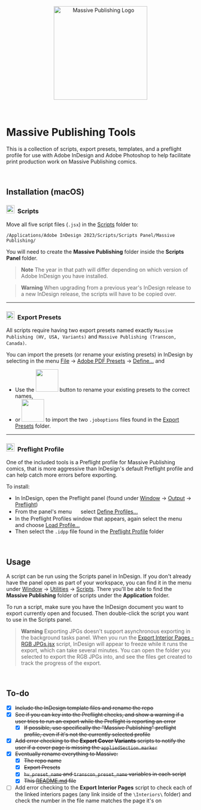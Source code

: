&nbsp;

<p align="center">
	<picture>
		<source media="(prefers-color-scheme: dark)" srcset="https://files.rb.gd/github/massive_white.svg">
		<source media="(prefers-color-scheme: light)" srcset="https://files.rb.gd/github/massive_black.svg">
		<img alt="Massive Publishing Logo" src="https://files.rb.gd/github/massive_black.svg" width="250">
	</picture>
</p>

&nbsp;

# Massive Publishing Tools

This is a collection of scripts, export presets, templates, and a preflight profile for use with Adobe InDesign and Adobe Photoshop to help facilitate print production work on Massive Publishing comics.

&nbsp;

## Installation (macOS)

### <picture><source media="(prefers-color-scheme: dark)" srcset="https://files.rb.gd/github/scripts.svg"><source media="(prefers-color-scheme: light)" srcset="https://files.rb.gd/github/scripts.svg"><img src="https://files.rb.gd/github/scripts.svg" height="22" /></picture>&nbsp;&nbsp;Scripts

Move all five script files (`.jsx`) in the [Scripts](/Scripts/) folder to:

```
/Applications/Adobe InDesign 2023/Scripts/Scripts Panel/Massive Publishing/
```

You will need to create the **Massive Publishing** folder inside the **Scripts Panel** folder.

> **Note**
> The year in that path will differ depending on which version of Adobe InDesign you have installed.

> **Warning**
When upgrading from a previous year's InDesign release to a new InDesign release, the scripts will have to be copied over.

---

### <picture><source media="(prefers-color-scheme: dark)" srcset="https://files.rb.gd/github/export_presets.svg"><source media="(prefers-color-scheme: light)" srcset="https://files.rb.gd/github/export_presets.svg"><img src="https://files.rb.gd/github/export_presets.svg" height="22" /></picture>&nbsp;&nbsp;Export Presets

All scripts require having two export presets named exactly `Massive Publishing (HV, USA, Variants)` and `Massive Publishing (Transcon, Canada)`.

You can import the presets (or rename your existing presets) in InDesign by selecting in the menu <ins>File</ins> → <ins>Adobe PDF Presets</ins> → <ins>Define…</ins> and
	
* Use the <picture><source media="(prefers-color-scheme: dark)" srcset="https://files.rb.gd/github/button_edit.svg"><source media="(prefers-color-scheme: light)" srcset="https://files.rb.gd/github/button_edit.svg"><img src="https://files.rb.gd/github/button_edit.svg" width="60" /></picture> button to rename your existing presets to the correct names,
* or <picture><source media="(prefers-color-scheme: dark)" srcset="https://files.rb.gd/github/button_load.svg"><source media="(prefers-color-scheme: light)" srcset="https://files.rb.gd/github/button_load.svg"><img src="https://files.rb.gd/github/button_load.svg" width="60" /></picture> to import the two `.joboptions` files found in the [Export Presets](/Export%20Presets/) folder.

---

### <picture><source media="(prefers-color-scheme: dark)" srcset="https://files.rb.gd/github/preflight_profile.svg"><source media="(prefers-color-scheme: light)" srcset="https://files.rb.gd/github/preflight_profile.svg"><img src="https://files.rb.gd/github/preflight_profile.svg" height="22" /></picture>&nbsp;&nbsp;Preflight Profile

One of the included tools is a Preflight profile for Massive Publishing comics, that is more aggressive than InDesign's default Preflight profile and can help catch more errors before exporting.

To install:

* In InDesign, open the Preflight panel (found under <ins>Window</ins> → <ins>Output</ins> → <ins>Preflight</ins>)
* From the panel's menu <picture><source media="(prefers-color-scheme: dark)" srcset="https://files.rb.gd/github/menu.svg"><source media="(prefers-color-scheme: light)" srcset="https://files.rb.gd/github/menu.svg"><img src="https://files.rb.gd/github/menu.svg" width="16" /></picture> select <ins>Define Profiles…</ins>
* In the Preflight Profiles window that appears, again select the menu <picture><source media="(prefers-color-scheme: dark)" srcset="https://files.rb.gd/github/menu.svg"><source media="(prefers-color-scheme: light)" srcset="https://files.rb.gd/github/menu.svg"><img src="https://files.rb.gd/github/menu.svg" width="16" /></picture> and choose <ins>Load Profile…</ins>
* Then select the `.idpp` file found in the [Preflight Profile](/Preflight%20Profile/) folder

&nbsp;

## Usage

A script can be run using the Scripts panel in InDesign. If you don't already have the panel open as part of your workspace, you can find it in the menu under <ins>Window</ins> → <ins>Utilities</ins> → <ins>Scripts</ins>. There you'll be able to find the **Massive Publishing** folder of scripts under the **Application** folder.

To run a script, make sure you have the InDesign document you want to export currently open and focused. Then double-click the script you want to use in the Scripts panel.

> **Warning**
> Exporting JPGs doesn't support asynchronous exporting in the background tasks panel. When you run the [Export Interior Pages - RGB JPGs.jsx](/Scripts/Export%20Interior%20Pages%20-%20RGB%20JPGs.jsx) script, InDesign will appear to freeze while it runs the export, which can take several minutes. You can open the folder you selected to export the RGB JPGs into, and see the files get created to track the progress of the export.

&nbsp;

## To-do

- [X] ~~Include the InDesign template files and rename the repo~~
- [X] ~~See if you can key into the Preflight checks, and show a warning if a user tries to run an export while the Preflight is reporting an error~~
	- [X] ~~If possible, use specifically the "Massive Publishing" preflight profile, even if it's not the currently selected profile~~
- [X] ~~Add error checking to the **Export Cover Variants** scripts to notify the user if a cover page is missing the `appliedSection.marker`~~
- [X] ~~Eventually rename everything to Massive:~~
	- [X] ~~The repo name~~
	- [X] ~~Export Presets~~
	- [X] ~~`hv_preset_name` and `transcon_preset_name` variables in each script~~
	- [X] ~~This [README.md](README.md) file~~
- [ ] Add error checking to the **Export Interior Pages** script to check each of the linked interiors pages (any link inside of the `\Interiors\` folder) and check the number in the file name matches the page it's on
